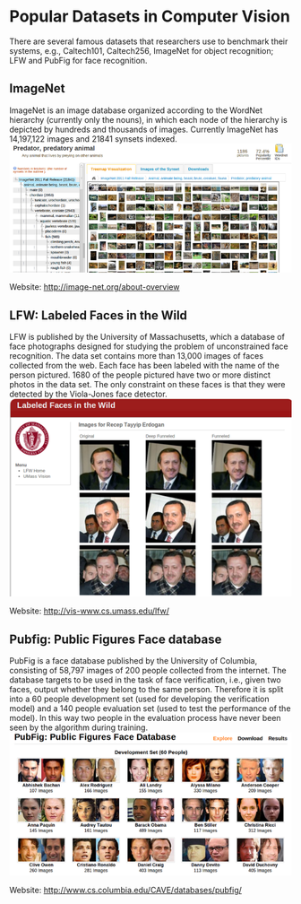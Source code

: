 Popular Datasets in Computer Vision
====

There are several famous datasets that researchers use to benchmark their systems, e.g., Caltech101, Caltech256, ImageNet for object recognition; LFW and PubFig for face recognition.

ImageNet
---

ImageNet is an image database organized according to the WordNet hierarchy (currently only the nouns), in which each node of the hierarchy is depicted by hundreds and thousands of images. Currently ImageNet has 14,197,122 images and 21841 synsets indexed.
![lfw](../images/imagenet.png)

Website: http://image-net.org/about-overview

LFW: Labeled Faces in the Wild
---

LFW is published by the University of Massachusetts, which a database of face photographs designed for studying the problem of unconstrained face recognition. The data set contains more than 13,000 images of faces collected from the web. Each face has been labeled with the name of the person pictured. 1680 of the people pictured have two or more distinct photos in the data set. The only constraint on these faces is that they were detected by the Viola-Jones face detector.
![lfw](../images/lfw.png)

Website: http://vis-www.cs.umass.edu/lfw/

Pubfig: Public Figures Face database
---

PubFig is a face database published by the University of Columbia, consisting of 58,797 images of 200 people collected from the internet. 
The database targets to be used in the task of face verification, i.e., given two faces, output whether they belong to the same person. Therefore it is split into a 60 people development set (used for developing the verification model) and a 140 people evaluation set (used to test the performance of the model).  In this way two people in the evaluation process have never been seen by the algorithm during training. 
![pubfig](../images/pubfig.png)

Website: http://www.cs.columbia.edu/CAVE/databases/pubfig/

